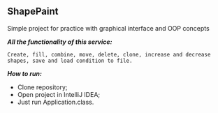## ShapePaint

Simple project for practice with graphical interface and OOP concepts

***All the functionality of this service:***

`Create, fill, combine, move, delete, clone, increase and decrease shapes,
save and load condition to file.`

***How to run:***

- Clone repository;
- Open project in IntelliJ IDEA;
- Just run Application.class.
